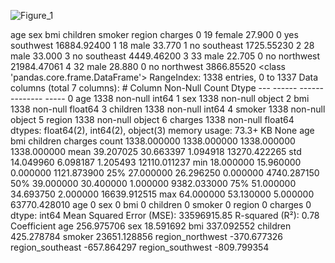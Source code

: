 
![Figure_1](https://github.com/user-attachments/assets/8926412f-06e9-48eb-8b9d-819b2d7640d8)


age sex bmi children smoker region charges 0 19 female 27.900 0 yes
southwest 16884.92400 1 18 male 33.770 1 no southeast 1725.55230 2 28
male 33.000 3 no southeast 4449.46200 3 33 male 22.705 0 no northwest
21984.47061 4 32 male 28.880 0 no northwest 3866.85520 \<class
'pandas.core.frame.DataFrame'\> RangeIndex: 1338 entries, 0 to 1337 Data
columns (total 7 columns): \# Column Non-Null Count Dtype --- ------
-------------- ----- 0 age 1338 non-null int64 1 sex 1338 non-null
object 2 bmi 1338 non-null float64 3 children 1338 non-null int64 4
smoker 1338 non-null object 5 region 1338 non-null object 6 charges 1338
non-null float64 dtypes: float64(2), int64(2), object(3) memory usage:
73.3+ KB None age bmi children charges count 1338.000000 1338.000000
1338.000000 1338.000000 mean 39.207025 30.663397 1.094918 13270.422265
std 14.049960 6.098187 1.205493 12110.011237 min 18.000000 15.960000
0.000000 1121.873900 25% 27.000000 26.296250 0.000000 4740.287150 50%
39.000000 30.400000 1.000000 9382.033000 75% 51.000000 34.693750
2.000000 16639.912515 max 64.000000 53.130000 5.000000 63770.428010 age
0 sex 0 bmi 0 children 0 smoker 0 region 0 charges 0 dtype: int64 Mean
Squared Error (MSE): 33596915.85 R-squared (R²): 0.78 Coefficient age
256.975706 sex 18.591692 bmi 337.092552 children 425.278784 smoker
23651.128856 region_northwest -370.677326 region_southeast -657.864297
region_southwest -809.799354
